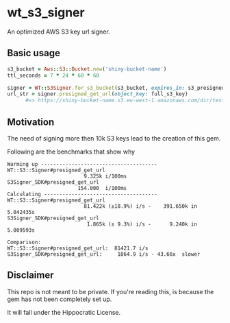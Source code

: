 # wt_s3_signer
An optimized AWS S3 key url signer.

## Basic usage

```ruby
s3_bucket = Aws::S3::Bucket.new('shiny-bucket-name')
ttl_seconds = 7 * 24 * 60 * 60

signer = WT::S3Signer.for_s3_bucket(s3_bucket, expires_in: s3_presigned_url_ttl)
url_str = signer.presigned_get_url(object_key: full_s3_key)
      #=> https://shiny-bucket-name.s3.eu-west-1.amazonaws.com/dir/testobject?X-Amz-Algorithm...
```

## Motivation

The need of signing more then 10k S3 keys lead to the creation of this gem.

Following are the benchmarks that show why

```
Warming up --------------------------------------
WT::S3::Signer#presigned_get_url
                         9.325k i/100ms
S3Signer_SDK#presigned_get_url
                       154.000  i/100ms
Calculating -------------------------------------
WT::S3::Signer#presigned_get_url
                         81.422k (±18.9%) i/s -    391.650k in   5.042435s
S3Signer_SDK#presigned_get_url
                          1.865k (± 9.3%) i/s -      9.240k in   5.009593s

Comparison:
WT::S3::Signer#presigned_get_url:  81421.7 i/s
S3Signer_SDK#presigned_get_url:     1864.9 i/s - 43.66x  slower
```


## Disclaimer
This repo is not meant to be private. If you're reading this, is because the gem has not been completely set up.

It will fall under the Hippocratic License.

